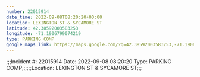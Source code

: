 ```yaml
---
number: 22015914
date_time: 2022-09-08T08:20:20+00:00
location: LEXINGTON ST & SYCAMORE ST
latitude: 42.38592003583253
longitude: -71.1906799074219
type: PARKING COMP
google_maps_link: https://maps.google.com/?q=42.38592003583253,-71.1906799074219
---
```


;;;Incident #: 22015914  Date: 2022-09-08 08:20:20  Type: PARKING COMP;;;;;;Location: LEXINGTON ST & SYCAMORE ST;;;

